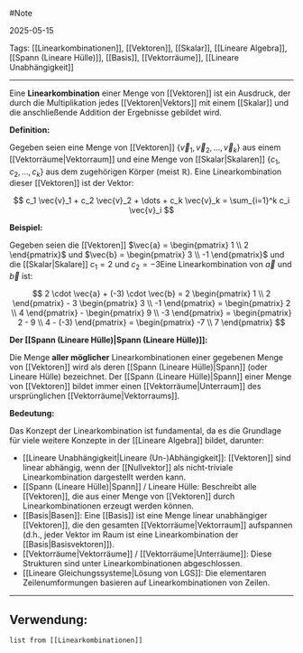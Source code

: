 #Note

2025-05-15

Tags: [[Linearkombinationen]], [[Vektoren]], [[Skalar]], [[Lineare Algebra]], [[Spann (Lineare Hülle)]], [[Basis]], [[Vektorräume]], [[Lineare Unabhängigkeit]]

---

Eine **Linearkombination** einer Menge von [[Vektoren]] ist ein Ausdruck, der durch die Multiplikation jedes [[Vektoren|Vektors]] mit einem [[Skalar]] und die anschließende Addition der Ergebnisse gebildet wird.

**Definition:**

Gegeben seien eine Menge von [[Vektoren]] $\{\vec{v}_1, \vec{v}_2, \dots, \vec{v}_k\}$ aus einem [[Vektorräume|Vektorraum]] und eine Menge von [[Skalar|Skalaren]] $\{c_1, c_2, \dots, c_k\}$ aus dem zugehörigen Körper (meist $\mathbb{R}$). Eine Linearkombination dieser [[Vektoren]] ist der Vektor:

$$ c_1 \vec{v}_1 + c_2 \vec{v}_2 + \dots + c_k \vec{v}_k = \sum_{i=1}^k c_i \vec{v}_i $$

**Beispiel:**

Gegeben seien die [[Vektoren]] $\vec{a} = \begin{pmatrix} 1 \\ 2 \end{pmatrix}$ und $\vec{b} = \begin{pmatrix} 3 \\ -1 \end{pmatrix}$ und die [[Skalar|Skalare]] $c_1 = 2$ und $c_2 = -3$Eine Linearkombination von $\vec{a}$ und $\vec{b}$ ist:

$$ 2 \cdot \vec{a} + (-3) \cdot \vec{b} = 2 \begin{pmatrix} 1 \\ 2 \end{pmatrix} - 3 \begin{pmatrix} 3 \\ -1 \end{pmatrix} = \begin{pmatrix} 2 \\ 4 \end{pmatrix} - \begin{pmatrix} 9 \\ -3 \end{pmatrix} = \begin{pmatrix} 2 - 9 \\ 4 - (-3) \end{pmatrix} = \begin{pmatrix} -7 \\ 7 \end{pmatrix} $$

**Der [[Spann (Lineare Hülle)|Spann (Lineare Hülle)]]:**

Die Menge **aller möglicher** Linearkombinationen einer gegebenen Menge von [[Vektoren]] wird als deren [[Spann (Lineare Hülle)|Spann]] (oder Lineare Hülle) bezeichnet. Der [[Spann (Lineare Hülle)|Spann]] einer Menge von [[Vektoren]] bildet immer einen [[Vektorräume|Unterraum]] des ursprünglichen [[Vektorräume|Vektorraums]].

**Bedeutung:**

Das Konzept der Linearkombination ist fundamental, da es die Grundlage für viele weitere Konzepte in der [[Lineare Algebra]] bildet, darunter:

* [[Lineare Unabhängigkeit|Lineare (Un-)Abhängigkeit]]: [[Vektoren]] sind linear abhängig, wenn der [[Nullvektor]] als nicht-triviale Linearkombination dargestellt werden kann.
* [[Spann (Lineare Hülle)|Spann]] / Lineare Hülle: Beschreibt alle [[Vektoren]], die aus einer Menge von [[Vektoren]] durch Linearkombinationen erzeugt werden können.
* [[Basis|Basen]]: Eine [[Basis]] ist eine Menge linear unabhängiger [[Vektoren]], die den gesamten [[Vektorräume|Vektorraum]] aufspannen (d.h., jeder Vektor im Raum ist eine Linearkombination der [[Basis|Basisvektoren]]).
* [[Vektorräume|Vektorräume]] / [[Vektorräume|Unterräume]]: Diese Strukturen sind unter Linearkombinationen abgeschlossen.
* [[Lineare Gleichungssysteme|Lösung von LGS]]: Die elementaren Zeilenumformungen basieren auf Linearkombinationen von Zeilen.

---

## Verwendung:

```dataview
list from [[Linearkombinationen]]
```